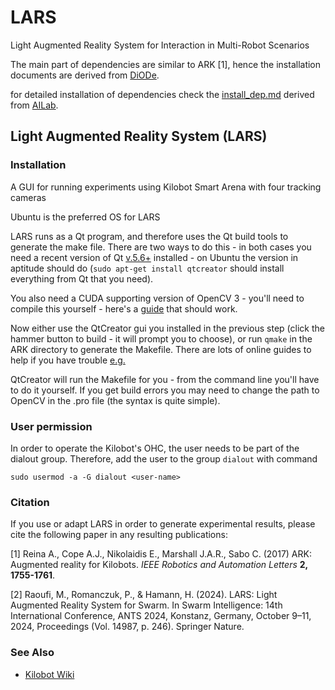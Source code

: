 # LARS
Light Augmented Reality System for Interaction in Multi-Robot Scenarios

The main part of dependencies are similar to ARK [1], hence the installation documents are derived from [DiODe](https://github.com/DiODeProject/KilobotArena).

for detailed installation of dependencies check the [install_dep.md](https://github.com/mohsen-raoufi/LARS/blob/main/install_dep.md) derived from [AILab](https://github.com/TBU-AILab/KilobotArena/blob/AILAB_TBU/ark_install.txt).

## Light Augmented Reality System (LARS)
### Installation

A GUI for running experiments using Kilobot Smart Arena with four tracking cameras

Ubuntu is the preferred OS for LARS

LARS runs as a Qt program, and therefore uses the Qt build tools to generate the make file. There are two ways to do this - in both cases you need a recent version of Qt [v.5.6+](www.qt.io) installed - on Ubuntu the version in aptitude should do (`sudo apt-get install qtcreator` should install everything from Qt that you need).

You also need a CUDA supporting version of OpenCV 3 - you'll need to compile this yourself - here's a [guide](https://gist.github.com/filitchp/5645d5eebfefe374218fa2cbf89189aa) that should work. 

Now either use the QtCreator gui you installed in the previous step (click the hammer button to build - it will prompt you to choose), or run `qmake` in the ARK directory to generate the Makefile. There are lots of online guides to help if you have trouble [e.g.](http://doc.qt.io/qtcreator/creator-building-targets.html)

QtCreator will run the Makefile for you - from the command line you'll have to do it yourself. If you get build errors you may need to change the path to OpenCV in the .pro file (the syntax is quite simple).


<!-- You also need to install the calibration program to generate calibrated camera maps: [KilobotArenaCalibration](https://github.com/DiODeProject/KilobotArenaCalibration). -->


### User permission
In order to operate the Kilobot's OHC, the user needs to be part of the dialout group. Therefore, add the user to the group `dialout` with command

```
sudo usermod -a -G dialout <user-name>
```

### Citation

If you use or adapt LARS in order to generate experimental results, please cite the following paper in any resulting publications:

[1] Reina A., Cope A.J., Nikolaidis E., Marshall J.A.R., Sabo C. (2017) ARK: Augmented reality for Kilobots. *IEEE Robotics and Automation Letters* **2, 1755-1761**.

[2] Raoufi, M., Romanczuk, P., & Hamann, H. (2024). LARS: Light Augmented Reality System for Swarm. In Swarm Intelligence: 14th International Conference, ANTS 2024, Konstanz, Germany, October 9–11, 2024, Proceedings (Vol. 14987, p. 246). Springer Nature.

<!--
### Contribution

Please follow the rules defined in CONTRIBUTION.md
-->

### See Also
* [Kilobot Wiki](http://diode.group.shef.ac.uk/kilobots/index.php/Kilobots)
